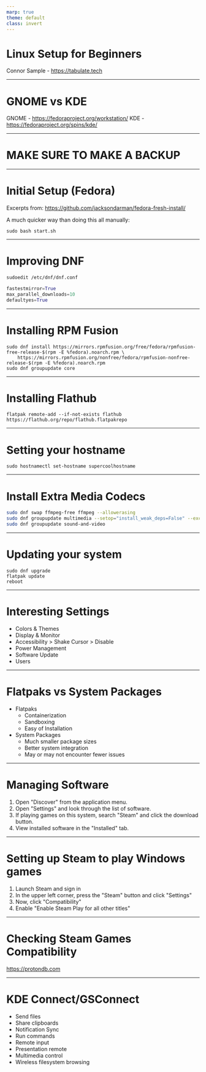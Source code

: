 ```yaml
---
marp: true
theme: default
class: invert
---
```


# Linux Setup for Beginners

Connor Sample - <https://tabulate.tech>

---

# GNOME vs KDE

GNOME - <https://fedoraproject.org/workstation/>
KDE - <https://fedoraproject.org/spins/kde/>

---

# MAKE SURE TO MAKE A BACKUP

---

# Initial Setup (Fedora)

Excerpts from:
<https://github.com/jacksondarman/fedora-fresh-install/>

A much quicker way than doing this all manually:

```properties
sudo bash start.sh
```

---

# Improving DNF

```bash
sudoedit /etc/dnf/dnf.conf
```

```py
fastestmirror=True
max_parallel_downloads=10
defaultyes=True
```

---

# Installing RPM Fusion

```properties
sudo dnf install https://mirrors.rpmfusion.org/free/fedora/rpmfusion-free-release-$(rpm -E %fedora).noarch.rpm \
    https://mirrors.rpmfusion.org/nonfree/fedora/rpmfusion-nonfree-release-$(rpm -E %fedora).noarch.rpm
sudo dnf groupupdate core
```

---

# Installing Flathub

```properties
flatpak remote-add --if-not-exists flathub https://flathub.org/repo/flathub.flatpakrepo
```

---

# Setting your hostname

```properties
sudo hostnamectl set-hostname supercoolhostname
```

---

# Install Extra Media Codecs

```bash
sudo dnf swap ffmpeg-free ffmpeg --allowerasing
sudo dnf groupupdate multimedia --setop="install_weak_deps=False" --exclude=PackageKit-gstreamer-plugin
sudo dnf groupupdate sound-and-video
```

---

# Updating your system

```properties
sudo dnf upgrade
flatpak update
reboot
```

---

# Interesting Settings

- Colors & Themes
- Display & Monitor
- Accessibility > Shake Cursor > Disable
- Power Management
- Software Update
- Users

---

# Flatpaks vs System Packages

- Flatpaks
  - Containerization
  - Sandboxing
  - Easy of Installation
- System Packages
  - Much smaller package sizes
  - Better system integration
  - May or may not encounter fewer issues

---

# Managing Software

1. Open "Discover" from the application menu.
2. Open "Settings" and look through the list of software.
3. If playing games on this system, search "Steam" and click the download button.
4. View installed software in the "Installed" tab.

---

# Setting up Steam to play Windows games

1. Launch Steam and sign in
2. In the upper left corner, press the "Steam" button and click "Settings"
3. Now, click "Compatibility"
4. Enable "Enable Steam Play for all other titles"

---

# Checking Steam Games Compatibility

<https://protondb.com>

---

# KDE Connect/GSConnect

- Send files
- Share clipboards
- Notification Sync
- Run commands
- Remote input
- Presentation remote
- Multimedia control
- Wireless filesystem browsing
